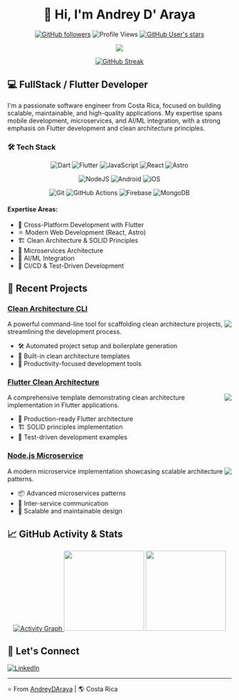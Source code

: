 <div align="center">
  <h1>👋 Hi, I'm Andrey D' Araya</h1>
  
  [![GitHub followers](https://img.shields.io/github/followers/AndreyDAraya?label=Follow&style=social)](https://github.com/AndreyDAraya)
  ![Profile Views](https://komarev.com/ghpvc/?username=AndreyDAraya&color=brightgreen)
  [![GitHub User's stars](https://img.shields.io/github/stars/AndreyDAraya?style=social)](https://github.com/AndreyDAraya)
  
  <p align="center">
    <a href="https://github.com/AndreyDAraya">
      <img src="https://github-profile-trophy.vercel.app/?username=AndreyDAraya&theme=radical&no-frame=true&row=1&&margin-w=20&no-bg=true"/>
    </a>
  </p>
  
  [![GitHub Streak](https://github-readme-streak-stats.herokuapp.com?user=AndreyDAraya&theme=radical&hide_border=true&date_format=M%20j%5B%2C%20Y%5D)](https://git.io/streak-stats)
</div>

## 💻 FullStack / Flutter Developer

I'm a passionate software engineer from Costa Rica, focused on building scalable, maintainable, and high-quality applications. My expertise spans mobile development, microservices, and AI/ML integration, with a strong emphasis on Flutter development and clean architecture principles.

### 🛠️ Tech Stack

<div align="center">
  
  ![Dart](https://img.shields.io/badge/dart-%230175C2.svg?style=for-the-badge&logo=dart&logoColor=white)
  ![Flutter](https://img.shields.io/badge/Flutter-%2302569B.svg?style=for-the-badge&logo=Flutter&logoColor=white)
  ![JavaScript](https://img.shields.io/badge/javascript-%23323330.svg?style=for-the-badge&logo=javascript&logoColor=%23F7DF1E)
  ![React](https://img.shields.io/badge/react-%2320232a.svg?style=for-the-badge&logo=react&logoColor=%2361DAFB)
  ![Astro](https://img.shields.io/badge/astro-%232C2052.svg?style=for-the-badge&logo=astro&logoColor=white)
  
  ![NodeJS](https://img.shields.io/badge/node.js-6DA55F?style=for-the-badge&logo=node.js&logoColor=white)
  ![Android](https://img.shields.io/badge/Android-3DDC84?style=for-the-badge&logo=android&logoColor=white)
  ![iOS](https://img.shields.io/badge/iOS-000000?style=for-the-badge&logo=ios&logoColor=white)
  
  ![Git](https://img.shields.io/badge/git-%23F05033.svg?style=for-the-badge&logo=git&logoColor=white)
  ![GitHub Actions](https://img.shields.io/badge/github%20actions-%232671E5.svg?style=for-the-badge&logo=githubactions&logoColor=white)
  ![Firebase](https://img.shields.io/badge/firebase-%23039BE5.svg?style=for-the-badge&logo=firebase)
  ![MongoDB](https://img.shields.io/badge/MongoDB-%234ea94b.svg?style=for-the-badge&logo=mongodb&logoColor=white)
  
</div>

#### Expertise Areas:

- 📱 Cross-Platform Development with Flutter
- ⚛️ Modern Web Development (React, Astro)
- 🏗️ Clean Architecture & SOLID Principles
- 🔄 Microservices Architecture
- 🤖 AI/ML Integration
- 🚀 CI/CD & Test-Driven Development

## 🎯 Recent Projects

### [Clean Architecture CLI](https://github.com/AndreyDAraya/clean_arch_cli)

<img align="right" src="https://img.shields.io/github/stars/AndreyDAraya/clean_arch_cli?style=social"/>

A powerful command-line tool for scaffolding clean architecture projects, streamlining the development process.

- 🛠️ Automated project setup and boilerplate generation
- 📐 Built-in clean architecture templates
- 🚀 Productivity-focused development tools

### [Flutter Clean Architecture](https://github.com/AndreyDAraya/flutter-clean-architecture)

<img align="right" src="https://img.shields.io/github/stars/AndreyDAraya/flutter-clean-architecture?style=social"/>

A comprehensive template demonstrating clean architecture implementation in Flutter applications.

- 📱 Production-ready Flutter architecture
- 🏗️ SOLID principles implementation
- 🧪 Test-driven development examples

### [Node.js Microservice](https://github.com/AndreyDAraya/microservice_node)

<img align="right" src="https://img.shields.io/github/stars/AndreyDAraya/microservice_node?style=social"/>

A modern microservice implementation showcasing scalable architecture patterns.

- 📦 Advanced microservices patterns
- 🔄 Inter-service communication
- 🚀 Scalable and maintainable design

## 📈 GitHub Activity & Stats

<div align="center">
  
  <a href="https://github.com/ashutosh00710/github-readme-activity-graph">
    <img alt="Activity Graph" src="https://github-profile-summary-cards.vercel.app/api/cards/profile-details?username=AndreyDAraya&theme=radical" />
  </a>
  
  <img height="180em" src="https://github-readme-stats.vercel.app/api?username=AndreyDAraya&show_icons=true&theme=radical&include_all_commits=true&count_private=true"/>
  <img height="180em" src="https://github-readme-stats.vercel.app/api/top-langs/?username=AndreyDAraya&layout=compact&langs_count=7&theme=radical"/>
</div>

## 🤝 Let's Connect

[![LinkedIn](https://img.shields.io/badge/LinkedIn-0077B5?style=for-the-badge&logo=linkedin&logoColor=white)](https://www.linkedin.com/in/andrey-d-araya/)

---

⭐️ From [AndreyDAraya](https://github.com/AndreyDAraya) | 🌎 Costa Rica
